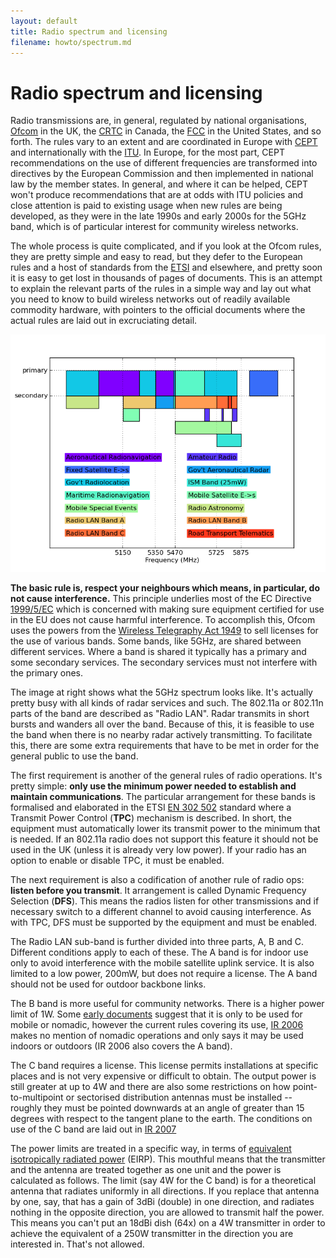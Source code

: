 ```yaml
---
layout: default
title: Radio spectrum and licensing
filename: howto/spectrum.md
---
```


Radio spectrum and licensing
============================

Radio transmissions are, in general, regulated by national
organisations, [Ofcom] in the UK, the [CRTC] in Canada, the [FCC] in
the United States, and so forth. The rules vary to an extent and are
coordinated in Europe with [CEPT] and internationally with the [ITU].
In Europe, for the most part, CEPT recommendations on the use of
different frequencies are transformed into directives by the European
Commission and then implemented in national law by the member states.
In general, and where it can be helped, CEPT won't produce
recommendations that are at odds with ITU policies and close attention
is paid to existing usage when new rules are being developed, as they
were in the late 1990s and early 2000s for the 5GHz band, which is of
particular interest for community wireless networks.

The whole process is quite complicated, and if you look at the Ofcom
rules, they are pretty simple and easy to read, but they defer to the
European rules and a host of standards from the [ETSI] and elsewhere,
and pretty soon it is easy to get lost in thousands of pages of
documents. This is an attempt to explain the relevant parts of the
rules in a simple way and lay out what you need to know to build
wireless networks out of readily available commodity hardware, with
pointers to the official documents where the actual rules are laid out
in excruciating detail.

<div class="image-float-right"> 
  <img src="spectrum.png" alt="5GHz Neighbourhood" />
</div>

**The basic rule is, respect your neighbours which means, in particular,
do not cause interference.** This principle underlies most of the EC
Directive [1999/5/EC] which is concerned with making sure equipment
certified for use in the EU does not cause harmful interference. To
accomplish this, Ofcom uses the powers from the [Wireless Telegraphy
Act 1949] to sell licenses for the use of various bands. Some bands,
like 5GHz, are shared between different services. Where a band is
shared it typically has a primary and some secondary services. The
secondary services must not interfere with the primary ones.

The image at right shows what the 5GHz spectrum looks like. It's
actually pretty busy with all kinds of radar services and such. The
802.11a or 802.11n parts of the band are described as "Radio
LAN". Radar transmits in short bursts and wanders all over the
band. Because of this, it is feasible to use the band when there is no
nearby radar actively transmitting. To facilitate this, there are some
extra requirements that have to be met in order for the general public
to use the band.

The first requirement is another of the general rules of radio
operations. It's pretty simple: **only use the minimum power needed to
establish and maintain communications**. The particular arrangement
for these bands is formalised and elaborated in the ETSI [EN 302 502]
standard where a Transmit Power Control (**TPC**) mechanism is
described. In short, the equipment must automatically lower its
transmit power to the minimum that is needed. If an 802.11a radio does
not support this feature it should not be used in the UK (unless it is
already very low power). If your radio has an option to enable or
disable TPC, it must be enabled.

The next requirement is also a codification of another rule of radio
ops: **listen before you transmit**. It arrangement is called Dynamic
Frequency Selection (**DFS**). This means the radios listen for other
transmissions and if necessary switch to a different channel to avoid
causing interference. As with TPC, DFS must be supported by the
equipment and must be enabled.

The Radio LAN sub-band is further divided into three parts, A, B and
C. Different conditions apply to each of these. The A band is for
indoor use only to avoid interference with the mobile satellite uplink
service. It is also limited to a low power, 200mW, but does not
require a license. The A band should not be used for outdoor backbone
links.

The B band is more useful for community networks. There is a higher
power limit of 1W. Some [early documents] suggest that it is only to be
used for mobile or nomadic, however the current rules covering its
use, [IR 2006] makes no mention of nomadic operations and only says it
may be used indoors or outdoors (IR 2006 also covers the A band).

The C band requires a license. This license permits installations at
specific places and is not very expensive or difficult to obtain. The
output power is still greater at up to 4W and there are also some
restrictions on how point-to-multipoint or sectorised distribution
antennas must be installed -- roughly they must be pointed downwards
at an angle of greater than 15 degrees with respect to the tangent
plane to the earth. The conditions on use of the C band are laid out
in [IR 2007]

The power limits are treated in a specific way, in terms of
[equivalent isotropically radiated power] (EIRP). This mouthful means
that the transmitter and the antenna are treated together as one unit
and the power is calculated as follows. The limit (say 4W for the C
band) is for a theoretical antenna that radiates uniformly in all
directions. If you replace that antenna by one, say, that has a gain
of 3dBi (double) in one direction, and radiates nothing in the opposite
direction, you are allowed to transmit half the power. This means you
can't put an 18dBi dish (64x) on a 4W transmitter in order to achieve
the equivalent of a 250W transmitter in the direction you are
interested in. That's not allowed.

[Ofcom]: http://www.ofcom.org.uk/
[CRTC]: http://crtc.gc.ca/
[FCC]: http://www.fcc.gov/
[CEPT]: http://www.cept.org/
[ETSI]: http://www.etsi.org/
[ITU]: http://www.itu.int/
[Wireless Telegraphy Act 1949]: http://www.legislation.gov.uk/ukpga/Geo6/12-13-14/54/contents
[1999/5/EC]: http://eur-lex.europa.eu/LexUriServ/LexUriServ.do?uri=OJ:L:1999:091:0010:0010:EN:PDF
[EN 302 502]: http://www.etsi.org/deliver/etsi_en/302500_302599/302502/01.01.01_60/en_302502v010101p.pdf
[early documents]: http://www.ofcom.org.uk/static/archive/ra/topics/mobiledata/5ghz-licensing.htm
[IR 2006]: http://stakeholders.ofcom.org.uk/binaries/spectrum/spectrum-policy-area/spectrum-management/research-guidelines-tech-info/interface-requirements/uk2006.pdf
[IR 2007]: http://stakeholders.ofcom.org.uk/binaries/spectrum/spectrum-policy-area/spectrum-management/research-guidelines-tech-info/interface-requirements/uk_interface_2007.pdf
[equivalent isotropically radiated power]: http://en.wikipedia.org/wiki/Equivalent_isotropically_radiated_power

